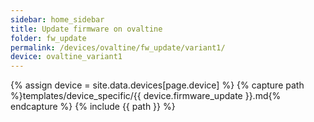 ```yaml
---
sidebar: home_sidebar
title: Update firmware on ovaltine
folder: fw_update
permalink: /devices/ovaltine/fw_update/variant1/
device: ovaltine_variant1
---
```

{% assign device = site.data.devices[page.device] %}
{% capture path %}templates/device_specific/{{ device.firmware_update }}.md{% endcapture %}
{% include {{ path }} %}
